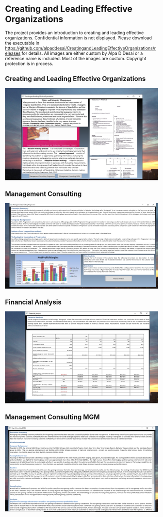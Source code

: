 # Creating and Leading Effective Organizations

The project provides an introduction to creating and leading effective organizations. Confidential information is not displayed. Please download the executable in https://github.com/alpaddesai/CreatingandLeadingEffectiveOrganizations/releases for details. All images are either custom by Alpa D Desai or a reference name is included. Most of the images are custom. Copyright protection is in process. 

## Creating and Leading Effective Organizations
![image](Ethics.png)

## Management Consulting
![image](ManagementConsultingProgressive.png)

## Financial Analysis
![image](FinancialAnalysis.png)

## Management Consulting MGM
![image](image3.png)



